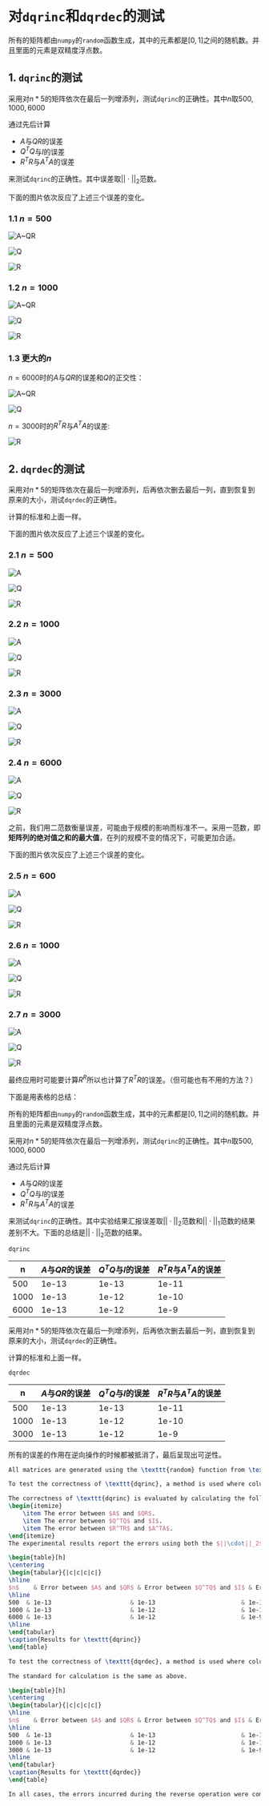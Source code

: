 # 对`dqrinc`和`dqrdec`的测试

所有的矩阵都由`numpy`的`random`函数生成，其中的元素都是$[0,1]$之间的随机数。并且里面的元素是双精度浮点数。

## 1. `dqrinc`的测试

采用对$n*5$的矩阵依次在最后一列增添列，测试`dqrinc`的正确性。其中$n$取$500,1000,6000$

通过先后计算

- $A$与$QR$的误差
- $Q^TQ$与$I$的误差
- $R^TR$与$A^TA$的误差

来测试`dqrinc`的正确性。其中误差取$||\cdot||_2$范数。

下面的图片依次反应了上述三个误差的变化。

### 1.1 $n=500$

![A~QR](pic/error_plot_500.png)

![Q](pic/error_plot_Q_500.png)

![R](pic/error_plot_R_500_1.png)

### 1.2 $n=1000$

![A~QR](pic/error_plot_1000.png)

![Q](pic/error_plot_Q_1000.png)

![R](pic/error_plot_R_1000_1.png)

### 1.3 更大的$n$

$n=6000$时的$A$与$QR$的误差和$Q$的正交性：

![A~QR](pic/error_plot_6000.png)

![Q](pic/error_plot_Q_6000.png)

$n=3000$时的$R^TR$与$A^TA$的误差:

![R](pic/error_plot_R_3000_1.png)

## 2. `dqrdec`的测试

采用对$n*5$的矩阵依次在最后一列增添列，后再依次删去最后一列，直到恢复到原来的大小，测试`dqrdec`的正确性。

计算的标准和上面一样。

下面的图片依次反应了上述三个误差的变化。

### 2.1 $n=500$

![A](pic/_error_plot_A_500.png)

![Q](pic/_error_plot_Q_500.png)

![R](pic/_error_plot_R_500.png)

### 2.2 $n=1000$

![A](pic/_error_plot_A_1000.png)

![Q](pic/_error_plot_Q_1000.png)

![R](pic/_error_plot_R_1000.png)

### 2.3 $n=3000$

![A](pic/_error_plot_A_3000.png)

![Q](pic/_error_plot_Q_3000.png)

![R](pic/_error_plot_R_3000.png)

### 2.4 $n=6000$

![A](pic/_error_plot_A_6000.png)

![Q](pic/_error_plot_Q_6000.png)

![R](pic/_error_plot_R_6000.png)

之前，我们用二范数衡量误差，可能由于规模的影响而标准不一。采用一范数，即**矩阵列的绝对值之和的最大值**，在列的规模不变的情况下，可能更加合适。

下面的图片依次反应了上述三个误差的变化。

### 2.5 $n=600$

![A](pic/1norm_error_plot_A_600.png)

![Q](pic/1norm_error_plot_Q_600.png)

![R](pic/1norm_error_plot_R_600.png)

### 2.6 $n=1000$

![A](pic/1norm_error_plot_A_1000.png)

![Q](pic/1norm_error_plot_Q_1000.png)

![R](pic/1norm_error_plot_R_1000.png)

### 2.7 $n=3000$

![A](pic/1norm_error_plot_A_3000.png)

![Q](pic/1norm_error_plot_Q_3000.png)

![R](pic/1norm_error_plot_R_3000.png)

最终应用时可能要计算$R^R$所以也计算了$R^TR$的误差。（但可能也有不用的方法？）

下面是用表格的总结：

所有的矩阵都由`numpy`的`random`函数生成，其中的元素都是$[0,1]$之间的随机数。并且里面的元素是双精度浮点数。

采用对$n*5$的矩阵依次在最后一列增添列，测试`dqrinc`的正确性。其中$n$取$500,1000,6000$

通过先后计算

- $A$与$QR$的误差
- $Q^TQ$与$I$的误差
- $R^TR$与$A^TA$的误差

来测试`dqrinc`的正确性。其中实验结果汇报误差取$||\cdot||_2$范数和$||\cdot||_1$范数的结果差别不大。下面的总结是$||\cdot||_2$范数的结果。

`dqrinc`

| n    | $A$与$QR$的误差 | $Q^TQ$与$I$的误差 | $R^TR$与$A^TA$的误差 |
| ---- | -------------- | ---------------- | ------------------- |
| 500  | 1e-13        | 1e-13          | 1e-11             |
| 1000 | 1e-13        | 1e-12          | 1e-10             |
| 6000 | 1e-13        | 1e-12          | 1e-9              |

采用对$n*5$的矩阵依次在最后一列增添列，后再依次删去最后一列，直到恢复到原来的大小，测试`dqrdec`的正确性。

计算的标准和上面一样。

`dqrdec`

| n    | $A$与$QR$的误差 | $Q^TQ$与$I$的误差 | $R^TR$与$A^TA$的误差 |
| ---- | -------------- | ---------------- | ------------------- |
| 500  | 1e-13        | 1e-13          | 1e-11             |
| 1000 | 1e-13        | 1e-12          | 1e-10             |
| 3000 | 1e-13        | 1e-12          | 1e-9              |

所有的误差的作用在逆向操作的时候都被抵消了，最后呈现出可逆性。

```latex
All matrices are generated using the \texttt{random} function from \texttt{numpy}, with elements being random numbers between $[0,1]$. Additionally, these elements are double-precision floating-point numbers.

To test the correctness of \texttt{dqrinc}, a method is used where columns are sequentially added to the last column of an $n \times 5$ matrix. The values of $n$ used are $500, 1000, 6000$.

The correctness of \texttt{dqrinc} is evaluated by calculating the following errors:
\begin{itemize}
    \item The error between $A$ and $QR$.
    \item The error between $Q^TQ$ and $I$.
    \item The error between $R^TR$ and $A^TA$.
\end{itemize}
The experimental results report the errors using both the $||\cdot||_2$ norm and the $||\cdot||_1$ norm, showing little difference between them. The summary below shows the results using the $||\cdot||_2$ norm.

\begin{table}[h]
\centering
\begin{tabular}{|c|c|c|c|}
\hline
$n$    & Error between $A$ and $QR$ & Error between $Q^TQ$ and $I$ & Error between $R^TR$ and $A^TA$ \\
\hline
500  & 1e-13                      & 1e-13                        & 1e-11                           \\
1000 & 1e-13                      & 1e-12                        & 1e-10                           \\
6000 & 1e-13                      & 1e-12                        & 1e-9                            \\
\hline
\end{tabular}
\caption{Results for \texttt{dqrinc}}
\end{table}

To test the correctness of \texttt{dqrdec}, a method is used where columns are sequentially added to the last column of an $n \times 5$ matrix and then sequentially removed until the original size is restored.

The standard for calculation is the same as above.

\begin{table}[h]
\centering
\begin{tabular}{|c|c|c|c|}
\hline
$n$    & Error between $A$ and $QR$ & Error between $Q^TQ$ and $I$ & Error between $R^TR$ and $A^TA$ \\
\hline
500  & 1e-13                      & 1e-13                        & 1e-11                           \\
1000 & 1e-13                      & 1e-12                        & 1e-10                           \\
3000 & 1e-13                      & 1e-12                        & 1e-9                            \\
\hline
\end{tabular}
\caption{Results for \texttt{dqrdec}}
\end{table}

In all cases, the errors incurred during the reverse operation were compensated, ultimately demonstrating reversibility.
```
